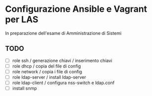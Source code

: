 # Configurazione Ansible e Vagrant per LAS

In preparazione dell'esame di Amministrazione di Sistemi

## TODO
- [ ] role ssh / generazione chiavi / inserimento chiavi
- [ ] role dhcp / copia del file di config
- [ ] role network / copia i file di config
- [ ] role ldap-server / install ldap-server
- [ ] role ldap-client / configura nss-switch e ldap.conf
- [ ] install snmp